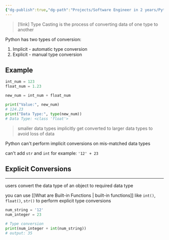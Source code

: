 ```yaml
---
{"dg-publish":true,"dg-path":"Projects/Software Engineer in 2 years/Python/Language Review/Type Casting.md","permalink":"/projects/software-engineer-in-2-years/python/language-review/type-casting/","noteIcon":"","updated":"2024-09-11T10:02:56.617-07:00"}
---
```


>[!link] Type Casting is the process of converting data of one type to another

Python has two types of conversion:

1. Implicit - automatic type conversion 
2. Explicit - manual type conversion

## Example
```python
int_num = 123
float_num = 1.23

new_num = int_num + float_num

print("Value:", new_num)
# 124.23
print("Data Type:", type(new_num))
# Data Type: <class 'float'>
```

> smaller data types implicitly get converted to larger data types to avoid loss of data

Python can't perform implicit conversions on mis-matched data types

can't add `str` and `int` for example: `'12' + 23`

## Explicit Conversions
---

users convert the data type of an object to required data type

you can use [[What are Built-in Functions \| built-in functions]] like `int()`, `float()`, `str()` to perform explicit type conversions

```python
num_string = '12'
num_integer = 23

# Type conversion
print(num_integer + int(num_string))
# output: 35
```







